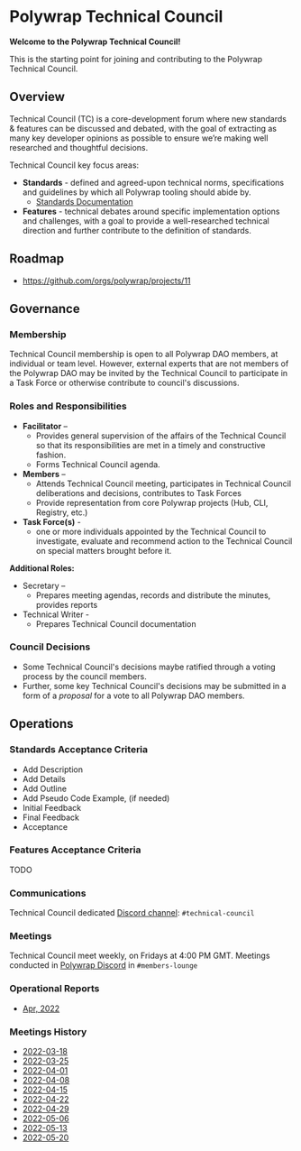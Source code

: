 # Polywrap Technical Council 


**Welcome to the Polywrap Technical Council!**

This is the starting point for joining and contributing to the Polywrap Technical Council. 


## Overview
Technical Council (TC) is a core-development forum where new standards & features can be discussed and debated, with the goal of extracting as many key developer opinions as possible to ensure we’re making well researched and thoughtful decisions. 

Technical Council key focus areas:

- **Standards** - defined and agreed-upon technical norms, specifications and guidelines by which all Polywrap tooling should abide by. 
  - [Standards Documentation](https://github.com/polywrap/specification/tree/main/standard)
- **Features** - technical debates around specific implementation options and challenges, with a goal to provide a well-researched technical direction and further contribute to the definition of standards.  

## Roadmap
* https://github.com/orgs/polywrap/projects/11

## Governance 

### Membership 
Technical Council membership is open to all Polywrap DAO members, at individual or team level. However, external experts that are not members of the Polywrap DAO may be invited by the Technical Council to participate in a Task Force or otherwise contribute to council's discussions. 

### Roles and Responsibilities 

* **Facilitator** –
    * Provides general supervision of the affairs of the Technical Council so that its responsibilities are met in a timely and constructive fashion.
    * Forms Technical Council agenda.
* **Members** –
    * Attends Technical Council meeting, participates in Technical Council deliberations and decisions, contributes to Task Forces 
    * Provide representation from core Polywrap projects (Hub, CLI, Registry, etc.) 
* **Task Force(s)** - 
    * one or more individuals appointed by the Technical Council to investigate, evaluate and recommend action to the Technical Council on special matters brought before it.


**Additional Roles:**
* Secretary –
    * Prepares meeting agendas, records and distribute the minutes, provides reports 
* Technical Writer - 
    * Prepares Technical Council documentation

### Council Decisions
* Some Technical Council's decisions maybe ratified through a voting process by the council members. 
* Further, some key Technical Council's decisions may be submitted in a form of a *proposal* for a vote to all Polywrap DAO members.

## Operations

### Standards Acceptance Criteria
* Add Description
* Add Details
* Add Outline
* Add Pseudo Code Example, (if needed)
* Initial Feedback
* Final Feedback
* Acceptance

### Features Acceptance Criteria
TODO


### Communications
Technical Council dedicated [Discord channel](https://discord.gg/Ntavqc8g): `#technical-council`

### Meetings  
Technical Council meet weekly, on Fridays at 4:00 PM GMT. Meetings conducted in [Polywrap Discord](https://discord.com/invite/h3TcGatc) in `#members-lounge`

### Operational Reports
* [Apr, 2022](ops-reports/2022-04.md)

### Meetings History


* [2022-03-18](meetings/2022-03-18.md)
* [2022-03-25](meetings/2022-03-25.md)
* [2022-04-01](meetings/2022-04-01.md)
* [2022-04-08](meetings/2022-04-08.md)
* [2022-04-15](meetings/2022-04-15.md)
* [2022-04-22](meetings/2022-04-22.md)
* [2022-04-29](meetings/2022-04-29.md)
* [2022-05-06](meetings/2022-05-06.md)
* [2022-05-13](meetings/2022-05-13.md)
* [2022-05-20](meetings/2022-05-20.md)











